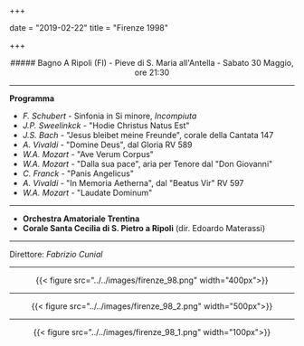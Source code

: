 ﻿+++

date = "2019-02-22"
title = "Firenze 1998"

+++

<center>
##### Bagno A Ripoli (FI) - Pieve di S. Maria all'Antella - Sabato 30 Maggio, ore 21:30
</center>

---

**Programma**

* *F. Schubert* - Sinfonia in Si minore, *Incompiuta*
* *J.P. Sweelinkck* - "Hodie Christus Natus Est"
* *J.S. Bach* - "Jesus bleibet meine Freunde", corale della Cantata 147
* *A. Vivaldi* - "Domine Deus", dal Gloria RV 589
* *W.A. Mozart* - "Ave Verum Corpus"
* *W.A. Mozart* - "Dalla sua pace", aria per Tenore dal "Don Giovanni"
* *C. Franck* - "Panis Angelicus" 
* *A. Vivaldi* - "In Memoria Aetherna", dal "Beatus Vir" RV 597
* *W.A. Mozart* - "Laudate Dominum" 



---

* **Orchestra Amatoriale Trentina**
* **Corale Santa Cecilia di S. Pietro a Ripoli** (dir. Edoardo Materassi)


---

Direttore: *Fabrizio Cunial*

---

<center>

{{< figure src="../../images/firenze_98.png" width="400px">}}

---

{{< figure src="../../images/firenze_98_2.png" width="500px">}}

---

{{< figure src="../../images/firenze_98_1.png" width="100px">}}

</center>